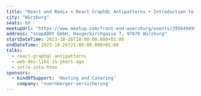 ```yaml
---
title: "React and Remix + React GraphQL Antipatterns + Introduction to HTMX"
city: "Würzburg"
seats: 60
meetupUrl: "https://www.meetup.com/front-end-wuerzburg/events/295649495/"
address: "snapADDY GmbH, Haugerkirchgasse 7, 97070 Würzburg"
startDateTime: 2023-10-26T18:00:00.000+01:00
endDateTime: 2023-10-26T21:00:00.000+01:00
talks: 
  - react-graphql-antipatterns
  - web-dev-like-15-years-ago
  - intro-into-htmx
sponsors: 
  - kindOfSupport: 'Hosting and Catering'
    company: 'nuernberger-versicherung'
---
```


